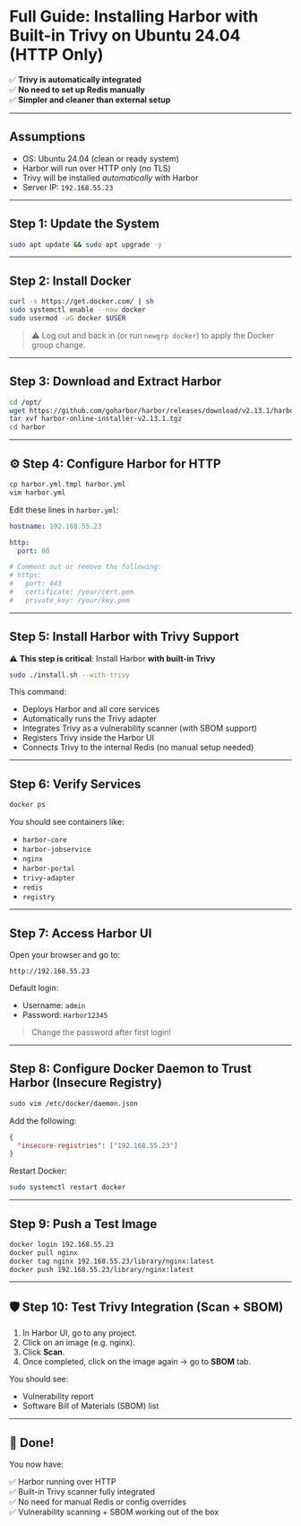 # Full Guide: Installing Harbor with Built-in Trivy on Ubuntu 24.04 (HTTP Only)

✅ **Trivy is automatically integrated**  
✅ **No need to set up Redis manually**  
✅ **Simpler and cleaner than external setup**

---

##  Assumptions

- OS: Ubuntu 24.04 (clean or ready system)
- Harbor will run over HTTP only (no TLS)
- Trivy will be installed *automatically* with Harbor
- Server IP: `192.168.55.23`

---

##  Step 1: Update the System

```bash
sudo apt update && sudo apt upgrade -y
```

---

##  Step 2: Install Docker

```bash
curl -s https://get.docker.com/ | sh
sudo systemctl enable --now docker
sudo usermod -aG docker $USER
```

> ⚠️ Log out and back in (or run `newgrp docker`) to apply the Docker group change.

---

##  Step 3: Download and Extract Harbor

```bash
cd /opt/
wget https://github.com/goharbor/harbor/releases/download/v2.13.1/harbor-online-installer-v2.13.1.tgz
tar xvf harbor-online-installer-v2.13.1.tgz
cd harbor
```

---

## ⚙ Step 4: Configure Harbor for HTTP

```bash
cp harbor.yml.tmpl harbor.yml
vim harbor.yml
```

Edit these lines in `harbor.yml`:

```yaml
hostname: 192.168.55.23

http:
  port: 80

# Comment out or remove the following:
# https:
#   port: 443
#   certificate: /your/cert.pem
#   private_key: /your/key.pem
```

---

##  Step 5: Install Harbor with Trivy Support

⚠️ **This step is critical**: Install Harbor **with built-in Trivy**

```bash
sudo ./install.sh --with-trivy
```

This command:
- Deploys Harbor and all core services
- Automatically runs the Trivy adapter
- Integrates Trivy as a vulnerability scanner (with SBOM support)
- Registers Trivy inside the Harbor UI
- Connects Trivy to the internal Redis (no manual setup needed)

---

##  Step 6: Verify Services

```bash
docker ps
```

You should see containers like:
- `harbor-core`
- `harbor-jobservice`
- `nginx`
- `harbor-portal`
- `trivy-adapter`
- `redis`
- `registry`

---

##  Step 7: Access Harbor UI

Open your browser and go to:

```
http://192.168.55.23
```

Default login:

- Username: `admin`
- Password: `Harbor12345`

> Change the password after first login!

---

##  Step 8: Configure Docker Daemon to Trust Harbor (Insecure Registry)

```bash
sudo vim /etc/docker/daemon.json
```

Add the following:

```json
{
  "insecure-registries": ["192.168.55.23"]
}
```

Restart Docker:

```bash
sudo systemctl restart docker
```

---

##  Step 9: Push a Test Image

```bash
docker login 192.168.55.23
docker pull nginx
docker tag nginx 192.168.55.23/library/nginx:latest
docker push 192.168.55.23/library/nginx:latest
```

---

## 🛡 Step 10: Test Trivy Integration (Scan + SBOM)

1. In Harbor UI, go to any project.
2. Click on an image (e.g. nginx).
3. Click **Scan**.
4. Once completed, click on the image again → go to **SBOM** tab.

You should see:
- Vulnerability report
- Software Bill of Materials (SBOM) list

---

## 🎉 Done!

You now have:

✅ Harbor running over HTTP  
✅ Built-in Trivy scanner fully integrated  
✅ No need for manual Redis or config overrides  
✅ Vulnerability scanning + SBOM working out of the box
